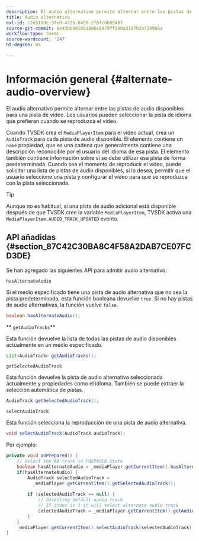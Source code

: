 ```yaml
---
description: El audio alternativo permite alternar entre las pistas de audio disponibles para una pista de vídeo. Los usuarios pueden seleccionar la pista de idioma que prefieran cuando se reproduzca el vídeo.
title: Audio alternativo
exl-id: c2eb10dc-3fe0-472b-8450-2fbfc6b09487
source-git-commit: be43bbbd1051886c8979ff590a3197b2a7249b6a
workflow-type: tm+mt
source-wordcount: '247'
ht-degree: 0%

---
```


# Información general {#alternate-audio-overview}

El audio alternativo permite alternar entre las pistas de audio disponibles para una pista de vídeo. Los usuarios pueden seleccionar la pista de idioma que prefieran cuando se reproduzca el vídeo.

<!--<a id="section_E4F9DC28A2944BD08B4190A7F98A8365"></a>-->

Cuando TVSDK crea el `MediaPlayerItem` para el vídeo actual, crea un `AudioTrack` para cada pista de audio disponible. El elemento contiene un `name` propiedad, que es una cadena que generalmente contiene una descripción reconocible por el usuario del idioma de esa pista. El elemento también contiene información sobre si se debe utilizar esa pista de forma predeterminada. Cuando sea el momento de reproducir el vídeo, puede solicitar una lista de pistas de audio disponibles, si lo desea, permitir que el usuario seleccione una pista y configurar el vídeo para que se reproduzca con la pista seleccionada.

>[!TIP]
>
>Aunque no es habitual, si una pista de audio adicional está disponible después de que TVSDK cree la variable `MediaPlayerItem`, TVSDK activa una `MediaPlayerItem.AUDIO_TRACK_UPDATED` evento.

## API añadidas {#section_87C42C30BA8C4F58A2DAB7CE07FCD3DE}

Se han agregado las siguientes API para admitir audio alternativo:

`hasAlternateAudio`

Si el medio especificado tiene una pista de audio alternativa que no sea la pista predeterminada, esta función booleana devuelve `true`. Si no hay pistas de audio alternativas, la función vuelve `false`.

```java
boolean hasAlternateAudio();
```

** `getAudioTracks`**

Esta función devuelve la lista de todas las pistas de audio disponibles actualmente en un medio especificado.

```java
List<AudioTrack> getAudioTracks();
```

`getSelectedAudioTrack`

Esta función devuelve la pista de audio alternativa seleccionada actualmente y propiedades como el idioma. También se puede extraer la selección automática de pistas.

```java
AudioTrack getSelectedAudioTrack();
```

`selectAudioTrack`

Esta función selecciona la reproducción de una pista de audio alternativa.

```java
void selectAudioTrack(AudioTrack audioTrack);
```

Por ejemplo:

```java
private void onPrepared() { 
    // Select the AA track in PREPARED State 
    boolean hasAlternateAudio = _mediaPlayer.getCurrentItem().hasAlternateAudio(); 
    if(hasAlternateAudio) { 
        AudioTrack selectedAudioTrack =  
          _mediaPlayer.getCurrentItem().getSelectedAudioTrack(); 
 
        if (selectedAudioTrack == null) {  
            // Selecting default audio track  
            // If index is 1 it will select alternate audio track  
            selectedAudioTrack = _mediaPlayer.getCurrentItem().getAudioTracks().get(0);  
        } 
    } 
    _mediaPlayer.getCurrentItem().selectAudioTrack(selectedAudioTrack); 
} 
```
